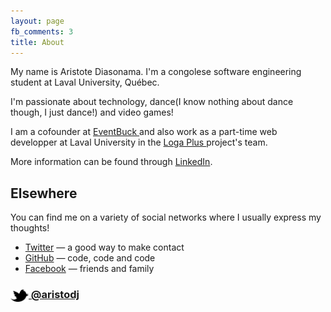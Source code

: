 ```yaml
---
layout: page
fb_comments: 3
title: About
---
```


My name is Aristote Diasonama. I'm a congolese software engineering student at Laval University, Québec. 

I'm passionate about technology, dance(I know nothing about dance though, I just dance!) and video games!

I am a cofounder at <a href="http://www.eventbuck.com">EventBuck </a> and also work as a part-time web developper at Laval University in the <a href="http://www.logaplus.com">Loga Plus </a> project's team.

More information can be found through [LinkedIn](http://www.linkedin.com/in/diasonama).



## Elsewhere

You can find me on a variety of social networks where I usually express my thoughts!

- [Twitter](http://twitter.com/aristodj) — a good way to make contact
- [GitHub](https://github.com/thefuture2092) — code, code and code
- [Facebook](http://www.facebook.com/didia.diasonama) — friends and family

### [<img src="/images/twitter.png" width="29" height="20" style="display:inline-block;vertical-align:middle"> @aristodj](http://twitter.com/aristodj)
